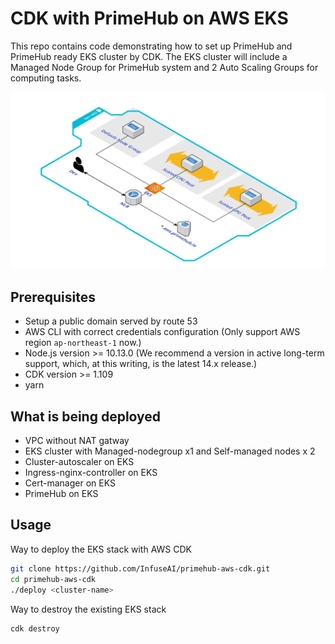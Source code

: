 # CDK with PrimeHub on AWS EKS

This repo contains code demonstrating how to set up PrimeHub and PrimeHub ready EKS cluster by CDK.
The EKS cluster will include a Managed Node Group for PrimeHub system and 2 Auto Scaling Groups for computing tasks.

![image](Dev-EKS.png)
## Prerequisites

* Setup a public domain served by route 53
* AWS CLI with correct credentials configuration (Only support AWS region `ap-northeast-1` now.)
* Node.js version >= 10.13.0 (We recommend a version in active long-term support, which, at this writing, is the latest 14.x release.)
* CDK version >= 1.109
* yarn

## What is being deployed

* VPC without NAT gatway
* EKS cluster with Managed-nodegroup x1 and Self-managed nodes x 2
* Cluster-autoscaler on EKS
* Ingress-nginx-controller on EKS
* Cert-manager on EKS
* PrimeHub on EKS

## Usage

Way to deploy the EKS stack with AWS CDK

```bash
git clone https://github.com/InfuseAI/primehub-aws-cdk.git
cd primehub-aws-cdk
./deploy <cluster-name>
```

Way to destroy the existing EKS stack

```bash
cdk destroy
```
